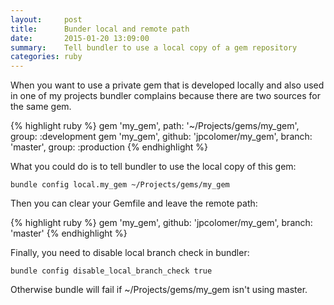 ```yaml
---
layout:     post
title:      Bunder local and remote path
date:       2015-01-20 13:09:00
summary:    Tell bundler to use a local copy of a gem repository
categories: ruby
---
```


When you want to use a private gem that is developed locally and also used in one of my projects
bundler complains because there are two sources for the same gem.

{% highlight ruby %}
gem 'my_gem', path: '~/Projects/gems/my_gem', group: :development
gem 'my_gem', github: 'jpcolomer/my_gem', branch: 'master', group: :production
{% endhighlight %}

What you could do is to tell bundler to use the local copy of this gem:

```
bundle config local.my_gem ~/Projects/gems/my_gem
```

Then you can clear your Gemfile and leave the remote path:

{% highlight ruby %}
gem 'my_gem', github: 'jpcolomer/my_gem', branch: 'master'
{% endhighlight %}

Finally, you need to disable local branch check in bundler:

```
bundle config disable_local_branch_check true
```

Otherwise bundle will fail if ~/Projects/gems/my_gem isn't using master.
